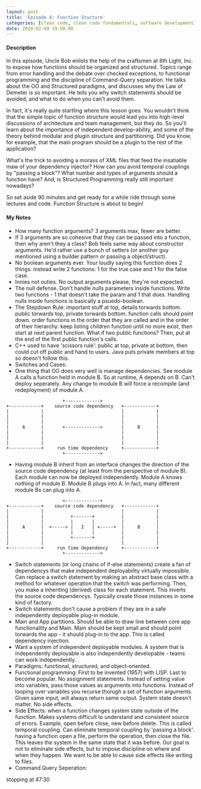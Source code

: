 ```yaml
---
layout: post
title: 'Episode 4: Function Stucture'
categories: [clean code, clean code fundamentals, software development]
date: 2020-02-09 19:50:00
---
```


#### Description

In this episode, Uncle Bob enlists the help of the craftsmen at 8th Light, Inc. to expose how functions should be organized and structured. Topics range from error handling and the debate over checked exceptions, to functional programming and the discipline of Command-Query separation. He talks about the OO and Structured paradigms, and discusses why the Law of Demeter is so important. He tells you why switch statements should be avoided, and what to do when you can't avoid them.

In fact, it's really quite startling where this lesson goes. You wouldn't think that the simple topic of function structure would lead you into high-level discussions of architecture and team management, but they do. So you'll learn about the importance of independent develop-ability, and some of the theory behind modular and plugin structure and partitioning. Did you know, for example, that the main program should be a plugin to the rest of the application?

What's the trick to avoiding a morass of XML files that feed the insatiable maw of your dependency injector? How can you avoid temporal couplings by "passing a block"? What number and types of arguments should a function have? And, is Structured Programming really still important nowadays?

So set aside 90 minutes and get ready for a while ride through some lectures and code. Function Structure is about to begin!

<!--more-->

#### My Notes
- How many function arguments? 3 arguments max, fewer are better.
- If 3 arguments are so cohesive that they can be passed into a function, then why aren't they a class? Bob feels same way about constructor arguments. He'd rather use a bunch of setters (or another guy mentioned using a builder pattern or passing a object/struct).
- No boolean arguments ever. Your loudly saying this function does 2 things. instead write 2 functions: 1 for the true case and 1 for the false case.
- Innies not outies. No output arguments please, they're not expected.
- The null defense. Don't handle nulls parameters inside functions. Write two functions - 1 that doesn't take the param and 1 that does. Handling nulls inside functions is basically a psuedo-boolean.
- The Stepdown Rule: important stuff at top, details torwards bottom. public torwards top, private torwards bottom. function calls should point down. order functions in the order that they are called and in the order of their hierarchy: keep listing children function until no more exist, then start at next parent function. What if two public functions? Then, put at the end of the first public function's calls.
- C++ used to have 'scissors rule': public at top, private at bottom, then could cut off public and hand to users. Java puts private members at top so doesn't follow this.
- Switches and Cases:
- One thing that OO does very well is manage dependencies. See module A calls a function held in module B. So at runtime, A depends on B. Can't deploy seperately. Any change to module B will force a recompile (and redeployment) of module A.

```
                     +------------->
+------------+    source code dependency   +------------+
|            |                             |            |
|            |                             |            |
|            |                             |            |
|     A      |       +------------->       |     B      |
|            |                             |            |
|            |                             |            |
|            |                             |            |
+------------+     run time dependency     +------------+
                     +------------->
```

- Having module B inherit from an interface changes the direction of the source code dependency (at least from the perspective of module B). Each module can now be deployed independently. Module A knows nothing of module B. Module B plugs into A. In fact, many different module Bs can plug into A.

```
                     <-------------+
+------------+    source code dependency   +------------+
|            |                             |            |
|            |          +-------+          |            |
|            |          |       |          |            |
|     A      |  +-----> |   I   | <-----+  |     B      |
|            |          |       |          |            |
|            |          +-------+          |            |
|            |                             |            |
+------------+     run time dependency     +------------+
                     +------------->
```

- Switch statements (or long chains of if-else statements) create a fan of dependencys that make independent deployability virtually impossible. Can replace a switch statement by making an abstract base class with a method for whatever operation that the switch was performing. Then, you make a inheriting (derived) class for each statement. This inverts the source code dependencys. Typically create those instances in some kind of factory.
- Switch statements don't cause a problem if they are in a safe independently deployable plug-in module.
- Main and App partitions. Should be able to draw line between core app functionalilty and Main. Main should be kept small and should point torwards the app - it should plug-in to the app. This is called dependency injection.
- Want a system of independent deployable modules. A system that is independently deployable is also independently developable - teams can work independently.
- Paradigms: functional, structured, and object-oriented.
- Functional programming: First to be invented (1957) with LISP. Last to become popular. No assignment statements. Instead of setting value into variables, pass those values as arguments into functions. Instead of looping over variables you recurse thorugh a set of function arguments. Given same input, will always return same output. System state doesn't matter. No side effects.
- Side Effects: when a function changes system state outside of the function. Makes systems difficult to understand and consistent source of errors. Example, open before close, new before delete. This is called temporal coupling. Can eliminate temporal coupling by 'passing a block': having a function open a file, perform the operation, then close the file. This leaves the system in the same state that it was before. Our goal is not to eliminate side effects, but to impose discipline on where and when they happen. We want to be able to cause side effects like writing to files. 
- Command Query Seperation:

stopping at 47:30